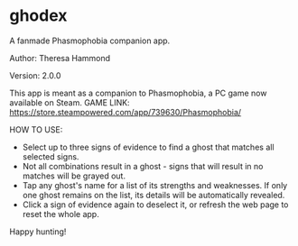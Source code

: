 # ghodex
A fanmade Phasmophobia companion app.

Author: Theresa Hammond

Version: 2.0.0

This app is meant as a companion to Phasmophobia, a PC game now available on Steam. 
GAME LINK: https://store.steampowered.com/app/739630/Phasmophobia/

HOW TO USE:
- Select up to three signs of evidence to find a ghost that matches all selected signs. 
- Not all combinations result in a ghost - signs that will result in no matches will be grayed out. 
- Tap any ghost's name for a list of its strengths and weaknesses. If only one ghost remains on the list, its details will be automatically revealed. 
- Click a sign of evidence again to deselect it, or refresh the web page to reset the whole app.

Happy hunting!
